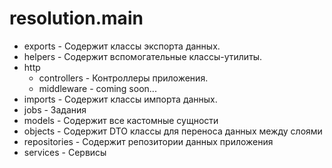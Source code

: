 # resolution.main

- exports - Содержит классы экспорта данных.
- helpers - Содержит вспомогательные классы-утилиты.
- http
    - controllers - Контроллеры приложения.
    - middleware - coming soon...
- imports - Содержит классы импорта данных.
- jobs - Задания
- models - Содержит все кастомные сущности
- objects - Содержит DTO классы для переноса данных между слоями
- repositories - Содержит репозитории данных приложения
- services - Сервисы